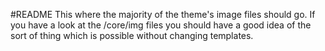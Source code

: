 #README
This where the majority of  the theme's image files should go.
If you have a look at the /core/img files you should have a good idea of the sort of thing which is possible without changing templates.

